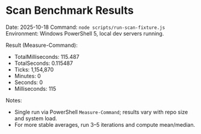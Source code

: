 # Scan Benchmark Results

Date: 2025-10-18
Command: `node scripts/run-scan-fixture.js`
Environment: Windows PowerShell 5, local dev servers running.

Result (Measure-Command):
- TotalMilliseconds: 115.487
- TotalSeconds: 0.115487
- Ticks: 1,154,870
- Minutes: 0
- Seconds: 0
- Milliseconds: 115

Notes:
- Single run via PowerShell `Measure-Command`; results vary with repo size and system load.
- For more stable averages, run 3–5 iterations and compute mean/median.